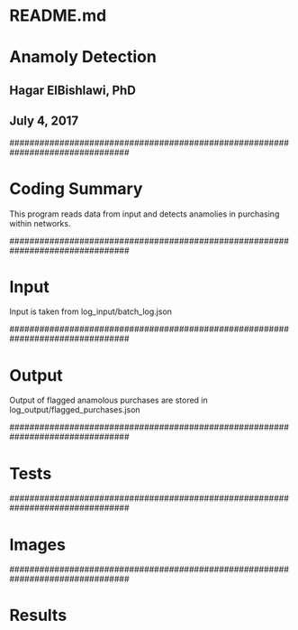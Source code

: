 # README.md
# Anamoly Detection 
## Hagar ElBishlawi, PhD
## July 4, 2017

################################################################################
# Coding Summary

This program reads data from input and detects anamolies in purchasing within networks.

################################################################################

# Input
Input is taken from log_input/batch_log.json

################################################################################

# Output
Output of flagged anamolous purchases are stored in log_output/flagged_purchases.json

################################################################################

# Tests


################################################################################

# Images


################################################################################

# Results
